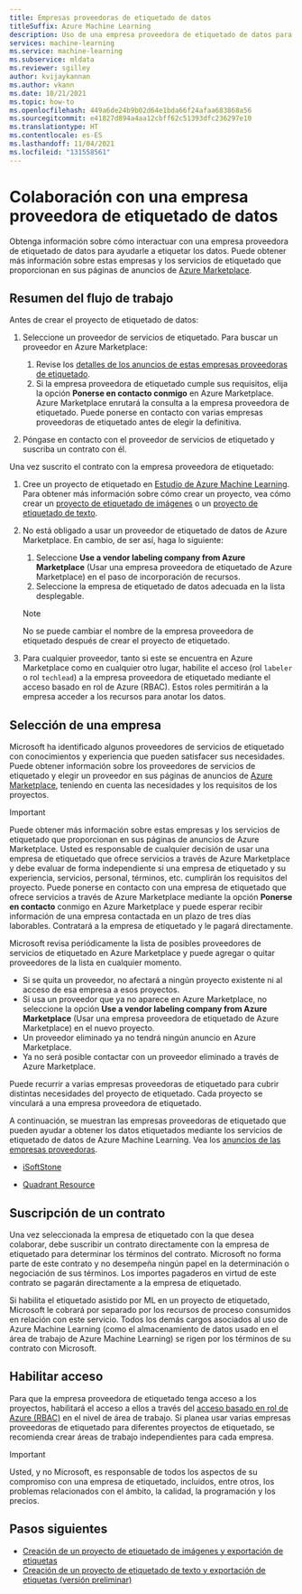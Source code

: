 ```yaml
---
title: Empresas proveedoras de etiquetado de datos
titleSuffix: Azure Machine Learning
description: Uso de una empresa proveedora de etiquetado de datos para ayudar a etiquetar los datos en el proyecto de etiquetado de datos
services: machine-learning
ms.service: machine-learning
ms.subservice: mldata
ms.reviewer: sgilley
author: kvijaykannan
ms.author: vkann
ms.date: 10/21/2021
ms.topic: how-to
ms.openlocfilehash: 449a6de24b9b02d64e1bda66f24afaa683868a56
ms.sourcegitcommit: e41827d894a4aa12cbff62c51393dfc236297e10
ms.translationtype: HT
ms.contentlocale: es-ES
ms.lasthandoff: 11/04/2021
ms.locfileid: "131558561"
---
```

# <a name="work-with-a-data-labeling-vendor-company"></a>Colaboración con una empresa proveedora de etiquetado de datos

Obtenga información sobre cómo interactuar con una empresa proveedora de etiquetado de datos para ayudarle a etiquetar los datos. Puede obtener más información sobre estas empresas y los servicios de etiquetado que proporcionan en sus páginas de anuncios de [Azure Marketplace](https://azuremarketplace.microsoft.com/marketplace/consulting-services?page=1&search=AzureMLVend).


## <a name="workflow-summary"></a>Resumen del flujo de trabajo

Antes de crear el proyecto de etiquetado de datos:

1. Seleccione un proveedor de servicios de etiquetado.  Para buscar un proveedor en Azure Marketplace:
    1. Revise los [detalles de los anuncios de estas empresas proveedoras de etiquetado](https://azuremarketplace.microsoft.com/marketplace/consulting-services?page=1&search=AzureMLVend).
    1. Si la empresa proveedora de etiquetado cumple sus requisitos, elija la opción **Ponerse en contacto conmigo** en Azure Marketplace. Azure Marketplace enrutará la consulta a la empresa proveedora de etiquetado. Puede ponerse en contacto con varias empresas proveedoras de etiquetado antes de elegir la definitiva.

1. Póngase en contacto con el proveedor de servicios de etiquetado y suscriba un contrato con él.

Una vez suscrito el contrato con la empresa proveedora de etiquetado:

1. Cree un proyecto de etiquetado en [Estudio de Azure Machine Learning](https://ml.azure.com). Para obtener más información sobre cómo crear un proyecto, vea cómo crear un [proyecto de etiquetado de imágenes](how-to-create-image-labeling-projects.md) o un [proyecto de etiquetado de texto](how-to-create-text-labeling-projects.md).
1. No está obligado a usar un proveedor de etiquetado de datos de Azure Marketplace.  En cambio, de ser así, haga lo siguiente:
    1. Seleccione **Use a vendor labeling company from Azure Marketplace** (Usar una empresa proveedora de etiquetado de Azure Marketplace) en el paso de incorporación de recursos.
    1. Seleccione la empresa de etiquetado de datos adecuada en la lista desplegable.

    > [!NOTE]
    > No se puede cambiar el nombre de la empresa proveedora de etiquetado después de crear el proyecto de etiquetado.

1. Para cualquier proveedor, tanto si este se encuentra en Azure Marketplace como en cualquier otro lugar, habilite el acceso (rol `labeler` o rol `techlead`) a la empresa proveedora de etiquetado mediante el acceso basado en rol de Azure (RBAC). Estos roles permitirán a la empresa acceder a los recursos para anotar los datos.

## <a name="select-a-company"></a><a name="review"></a> Selección de una empresa

Microsoft ha identificado algunos proveedores de servicios de etiquetado con conocimientos y experiencia que pueden satisfacer sus necesidades. Puede obtener información sobre los proveedores de servicios de etiquetado y elegir un proveedor en sus páginas de anuncios de [Azure Marketplace](https://azuremarketplace.microsoft.com/marketplace/consulting-services?page=1&search=AzureMLVend), teniendo en cuenta las necesidades y los requisitos de los proyectos.

> [!IMPORTANT]
> Puede obtener más información sobre estas empresas y los servicios de etiquetado que proporcionan en sus páginas de anuncios de Azure Marketplace. Usted es responsable de cualquier decisión de usar una empresa de etiquetado que ofrece servicios a través de Azure Marketplace y debe evaluar de forma independiente si una empresa de etiquetado y su experiencia, servicios, personal, términos, etc. cumplirán los requisitos del proyecto. Puede ponerse en contacto con una empresa de etiquetado que ofrece servicios a través de Azure Marketplace mediante la opción **Ponerse en contacto** conmigo en Azure Marketplace y puede esperar recibir información de una empresa contactada en un plazo de tres días laborables. Contratará a la empresa de etiquetado y le pagará directamente.

Microsoft revisa periódicamente la lista de posibles proveedores de servicios de etiquetado en Azure Marketplace y puede agregar o quitar proveedores de la lista en cualquier momento.  

* Si se quita un proveedor, no afectará a ningún proyecto existente ni al acceso de esa empresa a esos proyectos.
* Si usa un proveedor que ya no aparece en Azure Marketplace, no seleccione la opción **Use a vendor labeling company from Azure Marketplace** (Usar una empresa proveedora de etiquetado de Azure Marketplace) en el nuevo proyecto.
* Un proveedor eliminado ya no tendrá ningún anuncio en Azure Marketplace.
* Ya no será posible contactar con un proveedor eliminado a través de Azure Marketplace.

Puede recurrir a varias empresas proveedoras de etiquetado para cubrir distintas necesidades del proyecto de etiquetado. Cada proyecto se vinculará a una empresa proveedora de etiquetado.

A continuación, se muestran las empresas proveedoras de etiquetado que pueden ayudar a obtener los datos etiquetados mediante los servicios de etiquetado de datos de Azure Machine Learning. Vea los [anuncios de las empresas proveedoras](https://azuremarketplace.microsoft.com/marketplace/consulting-services?page=1&search=AzureMLVend).

* [iSoftStone](https://azuremarketplace.microsoft.com/marketplace/consulting-services/isoftstoneinc1614950352893.20210527) 

* [Quadrant Resource](https://azuremarketplace.microsoft.com/marketplace/consulting-services/quadrantresourcellc1587325810226.quadrant_resource_data_labeling)

## <a name="enter-into-a-contract"></a>Suscripción de un contrato 

Una vez seleccionada la empresa de etiquetado con la que desea colaborar, debe suscribir un contrato directamente con la empresa de etiquetado para determinar los términos del contrato. Microsoft no forma parte de este contrato y no desempeña ningún papel en la determinación o negociación de sus términos. Los importes pagaderos en virtud de este contrato se pagarán directamente a la empresa de etiquetado.

Si habilita el etiquetado asistido por ML en un proyecto de etiquetado, Microsoft le cobrará por separado por los recursos de proceso consumidos en relación con este servicio. Todos los demás cargos asociados al uso de Azure Machine Learning (como el almacenamiento de datos usado en el área de trabajo de Azure Machine Learning) se rigen por los términos de su contrato con Microsoft.

## <a name="enable-access"></a>Habilitar acceso

Para que la empresa proveedora de etiquetado tenga acceso a los proyectos, habilitará el acceso a ellos a través del [acceso basado en rol de Azure (RBAC)](how-to-assign-roles.md#manage-workspace-access) en el nivel de área de trabajo.  Si planea usar varias empresas proveedoras de etiquetado para diferentes proyectos de etiquetado, se recomienda crear áreas de trabajo independientes para cada empresa.

> [!IMPORTANT]
> Usted, y no Microsoft, es responsable de todos los aspectos de su compromiso con una empresa de etiquetado, incluidos, entre otros, los problemas relacionados con el ámbito, la calidad, la programación y los precios.

## <a name="next-steps"></a>Pasos siguientes

* [Creación de un proyecto de etiquetado de imágenes y exportación de etiquetas](how-to-create-image-labeling-projects.md)
* [Creación de un proyecto de etiquetado de texto y exportación de etiquetas (versión preliminar)](how-to-create-text-labeling-projects.md)